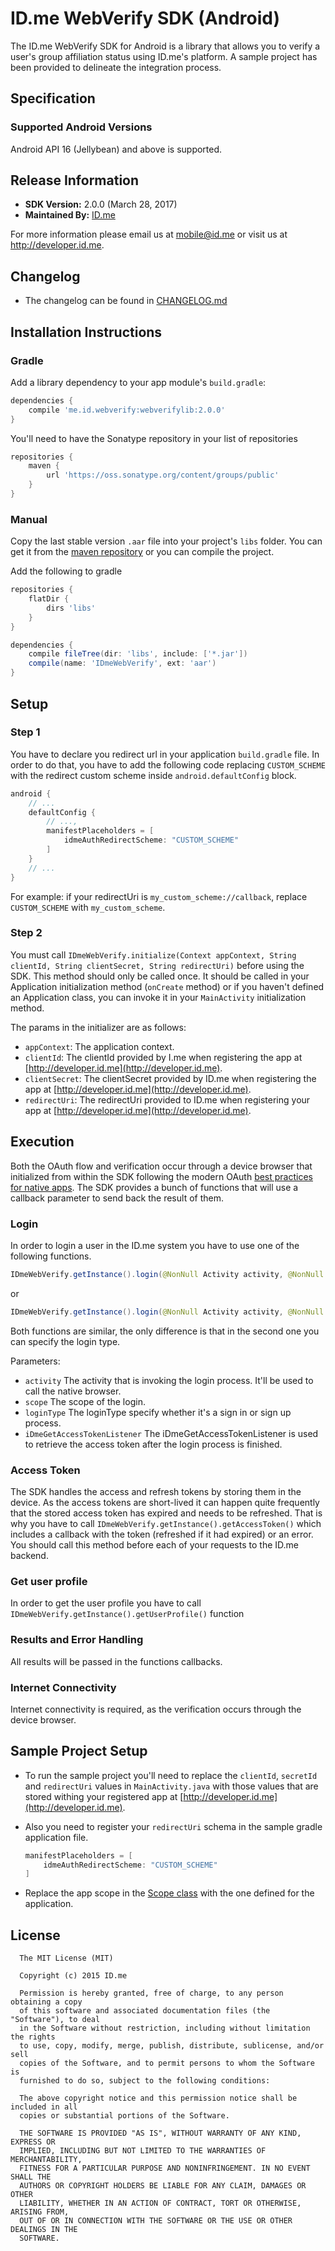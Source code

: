 # ID.me WebVerify SDK (Android)
The ID.me WebVerify SDK for Android is a library that allows you to verify a user's group affiliation status using 
ID.me's platform. A sample project has been provided to delineate the integration process.

## Specification
### Supported Android Versions

Android API 16 (Jellybean) and above is supported.

## Release Information 
- **SDK Version:** 2.0.0 (March 28, 2017)
- **Maintained By:** [ID.me](http://github.com/IDme)

For more information please email us at mobile@id.me or visit us at http://developer.id.me.

## Changelog
- The changelog can be found in [CHANGELOG.md](me.id.webverify/CHANGELOG.md)
 
## Installation Instructions
### Gradle

Add a library dependency to your app module's `build.gradle`:

```groovy
dependencies {
    compile 'me.id.webverify:webverifylib:2.0.0'
}
```

You'll need to have the Sonatype repository in your list of repositories

```groovy
repositories {
    maven {
        url 'https://oss.sonatype.org/content/groups/public'
    }
}

```

### Manual
Copy the last stable version `.aar` file into your project's `libs` folder.
You can get it from the [maven repository](https://repo1.maven.org/maven2/me/id/webverify/webverifylib/) or you can compile the project.

Add the following to gradle 

```groovy
repositories {
    flatDir {
        dirs 'libs'
    }
}

dependencies {
    compile fileTree(dir: 'libs', include: ['*.jar'])
    compile(name: 'IDmeWebVerify', ext: 'aar')
}
```

## Setup
### Step 1
You have to declare you redirect url in your application `build.gradle` file.
In order to do that, you have to add the following code replacing `CUSTOM_SCHEME` with the redirect custom scheme inside `android.defaultConfig` block.


```groovy
android {
    // ...
    defaultConfig {
        // ...,
        manifestPlaceholders = [
            idmeAuthRedirectScheme: "CUSTOM_SCHEME"
        ]
    }
    // ...
}
```
For example: if your redirectUri is `my_custom_scheme://callback`, replace `CUSTOM_SCHEME` with `my_custom_scheme`.

### Step 2
You must call `IDmeWebVerify.initialize(Context appContext, String clientId, String clientSecret, String redirectUri)` before using the SDK. 
This method should only be called once. It should be called in your Application initialization method (`onCreate` method) or if you haven't defined an Application class, you can invoke it in your `MainActivity` initialization method.

The params in the initializer are as follows:
- `appContext`: The application context.
- `clientId`: The clientId provided by I.me when registering the app at [http://developer.id.me](http://developer.id.me).
- `clientSecret`: The clientSecret provided by ID.me when registering the app at [http://developer.id.me](http://developer.id.me).
- `redirectUri`: The redirectUri provided to ID.me when registering your app at [http://developer.id.me](http://developer.id.me).


## Execution
Both the OAuth flow and verification occur through a device browser that initialized from within the SDK following the modern OAuth [best practices for native apps](https://tools.ietf.org/html/draft-ietf-oauth-native-apps-03).
The SDK provides a bunch of functions that will use a callback parameter to send back the result of them. 

### Login
In order to login a user in the ID.me system you have to use one of the following functions.

```java
IDmeWebVerify.getInstance().login(@NonNull Activity activity, @NonNull IDmeScope scope, @NonNull IDmeGetAccessTokenListener listener)
```

or 
```java
IDmeWebVerify.getInstance().login(@NonNull Activity activity, @NonNull IDmeScope scope, @Nullable LoginType loginType, @NonNull IDmeGetAccessTokenListener listener) 
```

Both functions are similar, the only difference is that in the second one you can specify the login type.

Parameters:
- `activity` The activity that is invoking the login process. It'll be used to call the native browser. 
- `scope` The scope of the login. 
- `loginType` The loginType specify whether it's a sign in or sign up process.
- `iDmeGetAccessTokenListener` The iDmeGetAccessTokenListener is used to retrieve the access token after the login process is finished.

### Access Token
The SDK handles the access and refresh tokens by storing them in the device. As the access tokens are short-lived it can happen quite frequently that the stored access token has expired and needs to be refreshed. 
That is why you have to call `IDmeWebVerify.getInstance().getAccessToken()` which includes a callback with the token (refreshed if it had expired) or an error. You should call this method before each of your requests to the ID.me backend.

### Get user profile
In order to get the user profile you have to call `IDmeWebVerify.getInstance().getUserProfile()` function

### Results and Error Handling
All results will be passed in the functions callbacks.

### Internet Connectivity
Internet connectivity is required, as the verification occurs through the device browser.

## Sample Project Setup

- To run the sample project you'll need to replace the `clientId`, `secretId` and `redirectUri` values in `MainActivity.java` with those values that are stored withing your registered app at [http://developer.id.me](http://developer.id.me).
- Also you need to register your `redirectUri` schema in the sample gradle application file.

    ```groovy
    manifestPlaceholders = [
        idmeAuthRedirectScheme: "CUSTOM_SCHEME"
    ]
    ```
- Replace the app scope in the [Scope class](me.id.webverify/app/src/main/java/me/id/meidwebverify/Scope.java) with the one defined for the application. 

## License
```   
  The MIT License (MIT)
  
  Copyright (c) 2015 ID.me
  
  Permission is hereby granted, free of charge, to any person obtaining a copy
  of this software and associated documentation files (the "Software"), to deal
  in the Software without restriction, including without limitation the rights
  to use, copy, modify, merge, publish, distribute, sublicense, and/or sell
  copies of the Software, and to permit persons to whom the Software is
  furnished to do so, subject to the following conditions:
  
  The above copyright notice and this permission notice shall be included in all
  copies or substantial portions of the Software.
  
  THE SOFTWARE IS PROVIDED "AS IS", WITHOUT WARRANTY OF ANY KIND, EXPRESS OR
  IMPLIED, INCLUDING BUT NOT LIMITED TO THE WARRANTIES OF MERCHANTABILITY,
  FITNESS FOR A PARTICULAR PURPOSE AND NONINFRINGEMENT. IN NO EVENT SHALL THE
  AUTHORS OR COPYRIGHT HOLDERS BE LIABLE FOR ANY CLAIM, DAMAGES OR OTHER
  LIABILITY, WHETHER IN AN ACTION OF CONTRACT, TORT OR OTHERWISE, ARISING FROM,
  OUT OF OR IN CONNECTION WITH THE SOFTWARE OR THE USE OR OTHER DEALINGS IN THE
  SOFTWARE.
```